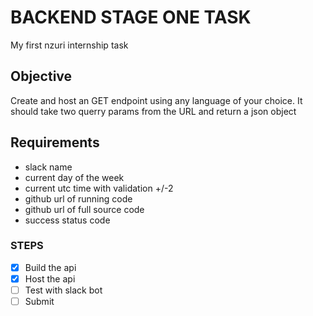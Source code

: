 # BACKEND STAGE ONE TASK
My first nzuri internship task

## Objective
Create and host an GET endpoint using any language of your choice. It should take two querry params from the URL
and return a json object 

## Requirements
 - slack name
 - current day of the week
 - current utc time with validation +/-2
 - github url of running code
 - github url of full source code
 - success status code

### STEPS
 - [x] Build the api
 - [x] Host the api
 - [ ] Test with slack bot
 - [ ] Submit